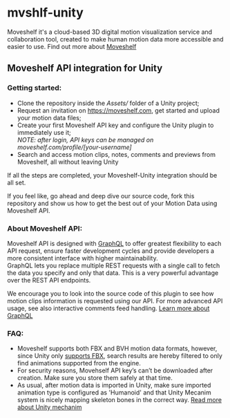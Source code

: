 # mvshlf-unity

Moveshelf it's a cloud-based 3D digital motion visualization service and collaboration tool, created to make human motion data more accessible and easier to use. Find out more about [Moveshelf](https://moveshelf.com)

## Moveshelf API integration for Unity

### Getting started:
* Clone the repository inside the *Assets/* folder of a Unity project;
* Request an invitation on https://moveshelf.com, get started and upload your motion data files;
* Create your first Moveshelf API key and configure the Unity plugin to immediately use it;   
*NOTE: after login, API keys can be managed on moveshelf.com/profile/[your-username]*
* Search and access motion clips, notes, comments and previews from Moveshelf, all without leaving Unity

If all the steps are completed, your Moveshelf-Unity integration should be all set. 

If you feel like, go ahead and deep dive our source code, fork this repository and show us how to get the best out of your Motion Data using Moveshelf API.


### About Moveshelf API:
Moveshelf API is designed with [GraphQL](http://graphql.org/) to offer greatest flexibility to each API request, ensure faster development cycles and provide developers a more consistent interface with higher maintainability.   
GraphQL lets you replace multiple REST requests with a single call to fetch the data you specify and only that data. This is a very powerful advantage over the REST API endpoints.   
   
We encourage you to look into the source code of this plugin to see how motion clips information is requested using our API. For more advanced API usage, see also interactive comments feed handling. [Learn more about GraphQL](http://graphql.org/learn/)


### FAQ:
* Moveshelf supports both FBX and BVH motion data formats, however, since Unity only [supports FBX](https://docs.unity3d.com/Manual/3D-formats.html), search results are hereby filtered to only find animations supported from the engine.
* For security reasons, Movehself API key’s can’t be downloaded after creation. Make sure you store them safely at that time.
* As usual, after motion data is imported in Unity, make sure imported animation type is configured as 'Humanoid' and that Unity Mecanim system is nicely mapping skeleton bones in the correct way. [Read more about Unity mechanim](https://unity3d.com/learn/tutorials/topics/animation/animate-anything-mecanim)
